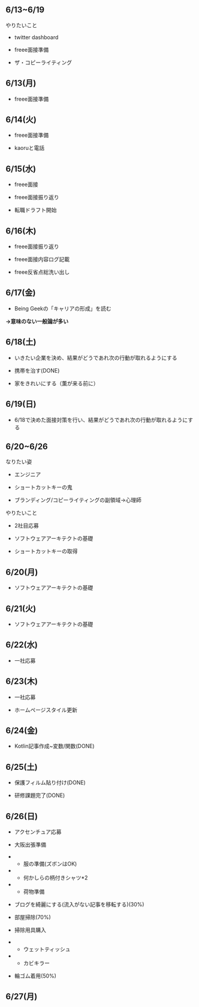 



## 6/13~6/19

やりたいこと

- twitter dashboard

- freee面接準備

- ザ・コピーライティング




## 6/13(月)

- freee面接準備



## 6/14(火)

- freee面接準備

- kaoruと電話


## 6/15(水)

- freee面接

- freee面接振り返り

- 転職ドラフト開始


## 6/16(木)

- freee面接振り返り

- freee面接内容ログ記載

- freee反省点総洗い出し


## 6/17(金)

- Being Geekの「キャリアの形成」を読む

**→意味のない一般論が多い**





## 6/18(土)

- いきたい企業を決め、結果がどうであれ次の行動が取れるようにする

- 携帯を治す(DONE)
  
- 家をきれいにする（薫が来る前に）



## 6/19(日)

- 6/18で決めた面接対策を行い、結果がどうであれ次の行動が取れるようにする



## 6/20~6/26

なりたい姿

- エンジニア

- ショートカットキーの鬼

- ブランディング/コピーライティングの副領域→心理師




やりたいこと

- 2社目応募

- ソフトウェアアーキテクトの基礎

- ショートカットキーの取得


## 6/20(月)

- ソフトウェアアーキテクトの基礎


## 6/21(火)

- ソフトウェアアーキテクトの基礎


## 6/22(水)

- 一社応募


## 6/23(木)

- 一社応募

- ホームページスタイル更新


## 6/24(金)

- Kotlin記事作成~変数/関数(DONE)


## 6/25(土)

- 保護フィルム貼り付け(DONE)

- 研修課題完了(DONE)


## 6/26(日)

- アクセンチュア応募

- 大阪出張準備

- - 服の準備(ズボンはOK)
- - 何かしらの柄付きシャツ*2
- - 荷物準備

- ブログを綺麗にする(流入がない記事を移転する)(30%)

- 部屋掃除(70%)

- 掃除用具購入
- - ウェットティッシュ
- - カビキラー

- 輪ゴム着用(50%)


## 6/27(月)





